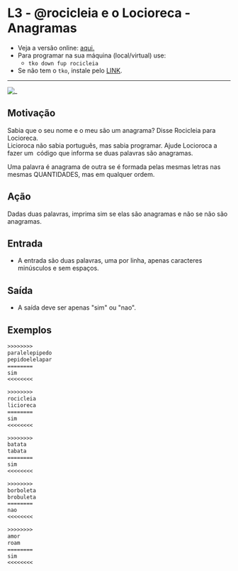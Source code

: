 # L3 - @rocicleia e o Locioreca - Anagramas

- Veja a versão online: [aqui.](https://github.com/qxcodefup/arcade/blob/master/base/rocicleia/Readme.md)
- Para programar na sua máquina (local/virtual) use:
  - `tko down fup rocicleia`
- Se não tem o `tko`, instale pelo [LINK](https://github.com/senapk/tko).

---

![_](https://raw.githubusercontent.com/qxcodefup/arcade/master/base/rocicleia/cover.jpg)

## Motivação

Sabia que o seu nome e o meu são um anagrama? Disse Rocicleia para Locioreca.  
Licioroca não sabia português, mas sabia programar. Ajude Locioroca a fazer um  código que informa se duas palavras são anagramas.

Uma palavra é anagrama de outra se é formada pelas mesmas letras nas mesmas QUANTIDADES, mas em qualquer ordem.

## Ação

Dadas duas palavras, imprima sim se elas são anagramas e não se não são anagramas.

## Entrada

* A entrada são duas palavras, uma por linha, apenas caracteres minúsculos e sem espaços.

## Saída

* A saída deve ser apenas "sim" ou "nao".

## Exemplos

``` txt
>>>>>>>>
paralelepipedo
pepidoelelapar
========
sim
<<<<<<<<

>>>>>>>>
rocicleia
licioreca
========
sim
<<<<<<<<

>>>>>>>>
batata
tabata
========
sim
<<<<<<<<

>>>>>>>>
borboleta
brobuleta
========
nao
<<<<<<<<

>>>>>>>>
amor
roam
========
sim
<<<<<<<<
```
